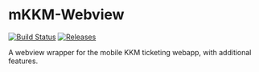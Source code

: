 # mKKM-Webview
[![Build Status](https://build.codebucket.de/api/badges/divadsn/mKKM-Webview/status.svg)](https://build.codebucket.de/divadsn/mKKM-Webview)
[![Releases](https://img.shields.io/badge/telegram-%40mkkmci-blue.svg)](https://t.me/mobilekkmci)

A webview wrapper for the mobile KKM ticketing webapp, with additional features.
